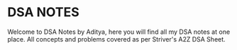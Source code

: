 # DSA NOTES

Welcome to DSA Notes by Aditya, here you will find all my DSA notes at one place. All concepts and problems covered as per Striver's A2Z DSA Sheet.